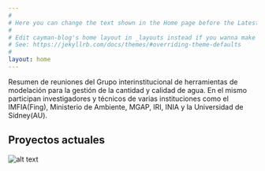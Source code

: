 ```yaml
---
#
# Here you can change the text shown in the Home page before the Latest Posts section.
#
# Edit cayman-blog's home layout in _layouts instead if you wanna make some changes
# See: https://jekyllrb.com/docs/themes/#overriding-theme-defaults
#
layout: home
---
```


Resumen de reuniones del Grupo interinstitucional de herramientas de modelación para la gestión de la cantidad y calidad de agua. En el mismo participan investigadores y técnicos de varias instituciones como el IMFIA(Fing), Ministerio de Ambiente, MGAP, IRI, INIA y la Universidad de Sídney(AU).

## Proyectos actuales
![alt text](https://github.com/enervifa/cayman-blog/blob/18379da2c185e694b9727ba84c38214636b25603/image%20(3).png)



